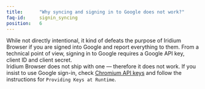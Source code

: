 ```yaml
---
title:		"Why syncing and signing in to Google does not work?"
faq-id:		signin_syncing
position:	6
---
```

While not directly intentional, it kind of defeats the purpose of Iridium Browser if you are signed into Google and 
report everything to them. From a technical point of view, signing in to Google requires a Google API key, client ID 
and client secret.   
Iridium Browser does not ship with one — therefore it does not work. 
If you insist to use Google sign-in, check [Chromium API keys](http://www.chromium.org/developers/how-tos/api-keys "Chromium Developer How-To's") 
and follow the instructions for ```Providing Keys at Runtime```.     